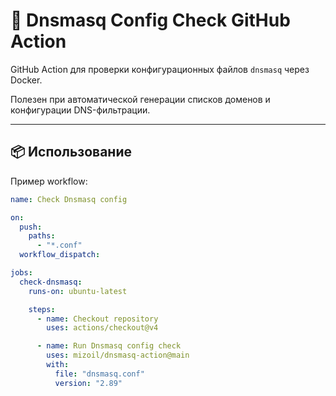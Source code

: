 # 🚦 Dnsmasq Config Check GitHub Action

GitHub Action для проверки конфигурационных файлов `dnsmasq` через Docker.

Полезен при автоматической генерации списков доменов и конфигурации DNS-фильтрации.

---

## 📦 Использование

Пример workflow:

```yaml
name: Check Dnsmasq config

on:
  push:
    paths:
      - "*.conf"
  workflow_dispatch:

jobs:
  check-dnsmasq:
    runs-on: ubuntu-latest

    steps:
      - name: Checkout repository
        uses: actions/checkout@v4

      - name: Run Dnsmasq config check
        uses: mizoil/dnsmasq-action@main
        with:
          file: "dnsmasq.conf"
          version: "2.89"
